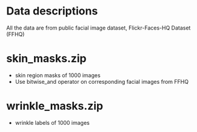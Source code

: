 # Data descriptions
All the data are from public facial image dataset, Flickr-Faces-HQ Dataset (FFHQ)

# skin_masks.zip
- skin region masks of 1000 images
- Use bitwise_and operator on corresponding facial images from FFHQ

# wrinkle_masks.zip
- wrinkle labels of 1000 images
